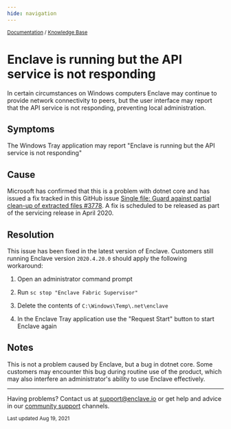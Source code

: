 ```yaml
---
hide: navigation
---
```


<small>[Documentation](/) / [Knowledge Base](/kb)</small>

# Enclave is running but the API service is not responding

In certain circumstances on Windows computers Enclave may continue to provide network connectivity to peers, but the user interface may report that the API service is not responding, preventing local administration.


## Symptoms

The Windows Tray application may report "Enclave is running but the API service is not responding"

## Cause

Microsoft has confirmed that this is a problem with dotnet core and has issued a fix tracked in this GitHub issue [Single file: Guard against partial clean-up of extracted files #3778](https://github.com/dotnet/runtime/issues/3778). A fix is scheduled to be released as part of the servicing release in April 2020.

## Resolution

This issue has been fixed in the latest version of Enclave. Customers still running Enclave version `2020.4.20.0` should apply the following workaround:

1. Open an administrator command prompt
   
2. Run `sc stop "Enclave Fabric Supervisor"`

3. Delete the contents of `C:\Windows\Temp\.net\enclave`

4. In the Enclave Tray application use the "Request Start" button to start Enclave again

## Notes

This is not a problem caused by Enclave, but a bug in dotnet core. Some customers may encounter this bug during routine use of the product, which may also interfere an administrator's ability to use Enclave effectively.

---

Having problems? Contact us at [support@enclave.io](mailto:support@enclave.io) or get help and advice in our [community support](/community-support/) channels.

<small>Last updated Aug 19, 2021</small>